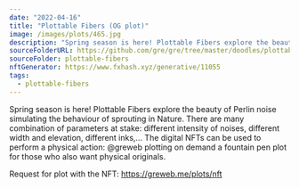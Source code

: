 ```yaml
---
date: "2022-04-16"
title: "Plottable Fibers (OG plot)"
image: /images/plots/465.jpg
description: "Spring season is here! Plottable Fibers explore the beauty of Perlin noise simulating the behaviour of sprouting in Nature. There are many combination of parameters at stake: different intensity of noises, different width and elevation, different inks,... The digital NFTs can be used to perform a physical action: @greweb plotting on demand a fountain pen plot for those who also want physical originals."
sourceFolderURL: https://github.com/gre/gre/tree/master/doodles/plottable-fibers
sourceFolder: plottable-fibers
nftGenerator: https://www.fxhash.xyz/generative/11055
tags:
  - plottable-fibers
---
```


Spring season is here! Plottable Fibers explore the beauty of Perlin noise simulating the behaviour of sprouting in Nature. There are many combination of parameters at stake: different intensity of noises, different width and elevation, different inks,... The digital NFTs can be used to perform a physical action: @greweb plotting on demand a fountain pen plot for those who also want physical originals.

Request for plot with the NFT: https://greweb.me/plots/nft
